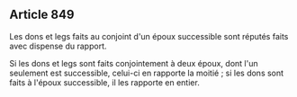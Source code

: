 Article 849
----
Les dons et legs faits au conjoint d'un époux successible sont réputés faits
avec dispense du rapport.

Si les dons et legs sont faits conjointement à deux époux, dont l'un seulement
est successible, celui-ci en rapporte la moitié ; si les dons sont faits à
l'époux successible, il les rapporte en entier.
